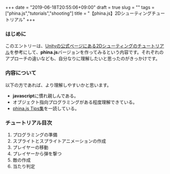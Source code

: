 +++
date = "2019-06-18T20:55:06+09:00"
draft = true
slug = ""
tags = ["phina.js","tutorials","shooting"]
title = "【phina.js】2Dシューティングチュートリアル"
+++

### はじめに
このエントリーは、[Unityの公式ページにある2Dシューティングのチュートリアル](https://unity3d.com/jp/learn/tutorials/projects/2d-shooting-game-jp)を参考にして、**phina.js**バージョンを作ってみるという内容です。それぞれのアプローチの違いなども、自分なりに理解したいと思ったのがきっかけです。

### 内容について
以下の方であれば、より理解しやすいかと思います。

- **javascript**に慣れ親しんである。
- オブジェクト指向プログラミングがある程度理解できている。
- [phina.js Tips集](https://qiita.com/alkn203/items/bca3222f6b409382fe20)を一読している。

### チュートリアル目次
1. プログラミングの準備
1. スプライトとスプライトアニメーションの作成
1. プレイヤーの移動
1. プレイヤーから弾を撃つ
1. 敵の作成
1. 当たり判定
